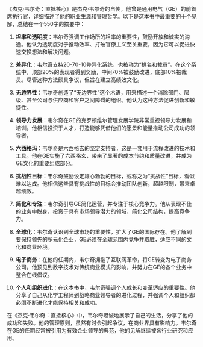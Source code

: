 《杰克·韦尔奇：直抵核心》是杰克·韦尔奇的自传，他曾是通用电气（GE）的前首席执行官，详细描述了他的职业生涯和管理哲学。以下是这本书中最重要的十个见解，总结在一个550字的摘要中：

1. **坦率和透明度**：韦尔奇强调工作场所的坦率的重要性，鼓励开放和诚实的沟通。他认为透明度对于推动效率、打破官僚主义至关重要，因为它可以促进快速交换想法和解决问题。

2. **差异化**：韦尔奇支持20-70-10差异化系统，也被称为“排名和裁员”。在这个系统中，顶部20%的表现者得到奖励，中间70%被鼓励改进，底部10%被裁员。尽管这种方法颇具争议，但旨在建立高绩效文化。

3. **无边界性**：韦尔奇创造了“无边界性”这个术语，用来描述一个消除部门、层级、甚至公司与供应商和客户之间障碍的组织。他认为这种方法促进创新和敏捷性。

4. **领导力发展**：韦尔奇在GE的克罗顿维尔管理发展学院非常重视领导力发展和培训。他相信投资于人才，打造能够凭借他们的愿景和能量推动公司成功的领导者。

5. **六西格玛**：韦尔奇是六西格玄的坚定支持者，这是一套用于流程改进的技术和工具。他在GE实施了六西格玄，带来了显著的成本节约和质量改进，并成为GE文化的重要组成部分。

6. **挑战性目标**：韦尔奇鼓励设定雄心勃勃的目标，或称之为“挑战性”目标，看似难以达成。他相信这些具有挑战性的目标会推动团队创新，超越限制，带来卓越绩效。

7. **简化和专注**：韦尔奇引导GE简化运营，并专注于核心竞争力。他从表现不佳的业务中脱身，投资于具有市场领导潜力的领域，简化公司结构，提高竞争力。

8. **全球化**：韦尔奇认识到全球市场的重要性，扩大了GE的国际存在。他了解到要保持领先的多元化企业，GE必须在全球范围内竞争并取胜，适应不同的文化和商业环境。

9. **电子商务**：在他的任期内，韦尔奇拥抱了互联网革命，将GE转变为电子商务公司。他预见到数字技术对传统商业模式的影响，并努力在GE的各个业务中整合在线倡议。

10. **个人和组织进化**：在这本书中，韦尔奇强调个人成长和变革适应的重要性。他分享了自己从化学工程师到战略商业领导者的进化过程，并强调个人和组织都必须不断进化才能保持相关和成功。

在《杰克·韦尔奇：直抵核心》中，韦尔奇坦诚地展示了自己的生活，分享了他的成功和失败。他的管理原则，虽然有时会引起争议，在商业界具有影响力。韦尔奇在GE的任期经常被引用为有效企业领导的典范，他的见解继续被各行业研究和应用。